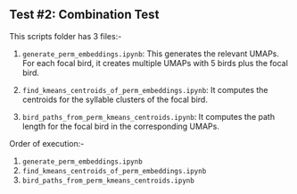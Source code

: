 ## Test #2: Combination Test


This scripts folder has 3 files:-

1. `generate_perm_embeddings.ipynb`: This generates the relevant UMAPs. For each focal bird, it creates multiple UMAPs with 5 birds plus the focal bird.

2. `find_kmeans_centroids_of_perm_embeddings.ipynb`: It computes the centroids for the syllable clusters of the focal bird.

3. `bird_paths_from_perm_kmeans_centroids.ipynb`: It computes the path length for the focal bird in the corresponding UMAPs.


Order of execution:-

1. `generate_perm_embeddings.ipynb`
2. `find_kmeans_centroids_of_perm_embeddings.ipynb`
3. `bird_paths_from_perm_kmeans_centroids.ipynb`
